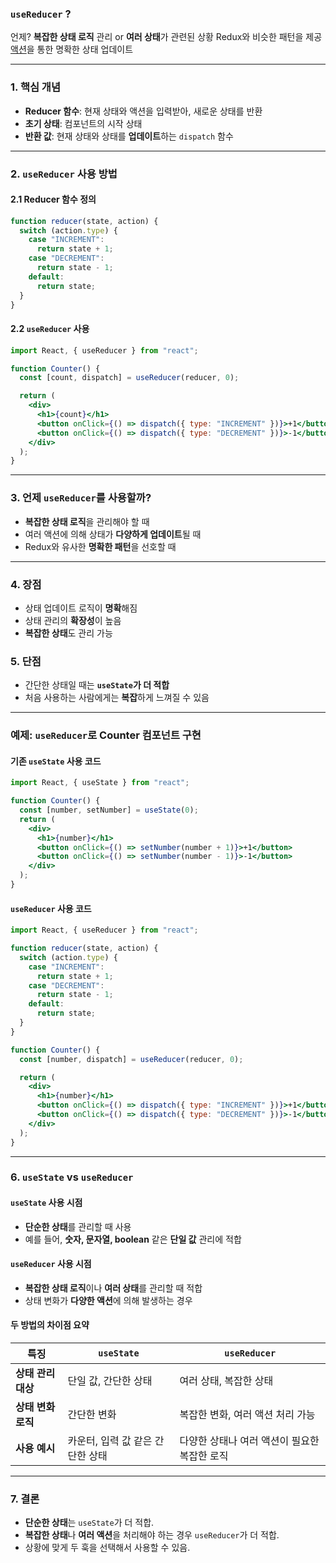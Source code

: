 ### `useReducer` ?

언제? **복잡한 상태 로직** 관리 or **여러 상태**가 관련된 상황
Redux와 비슷한 패턴을 제공
<u>액션</u>을 통한 명확한 상태 업데이트

---

### 1. **핵심 개념**

- **Reducer 함수**: 현재 상태와 액션을 입력받아, 새로운 상태를 반환
- **초기 상태**: 컴포넌트의 시작 상태
- **반환 값**: 현재 상태와 상태를 **업데이트**하는 `dispatch` 함수

---

### 2. **`useReducer` 사용 방법**

#### 2.1 **Reducer 함수 정의**

```jsx
function reducer(state, action) {
  switch (action.type) {
    case "INCREMENT":
      return state + 1;
    case "DECREMENT":
      return state - 1;
    default:
      return state;
  }
}
```

#### 2.2 **`useReducer` 사용**

```jsx
import React, { useReducer } from "react";

function Counter() {
  const [count, dispatch] = useReducer(reducer, 0);

  return (
    <div>
      <h1>{count}</h1>
      <button onClick={() => dispatch({ type: "INCREMENT" })}>+1</button>
      <button onClick={() => dispatch({ type: "DECREMENT" })}>-1</button>
    </div>
  );
}
```

---

### 3. **언제 `useReducer`를 사용할까?**

- **복잡한 상태 로직**을 관리해야 할 때
- 여러 액션에 의해 상태가 **다양하게 업데이트**될 때
- Redux와 유사한 **명확한 패턴**을 선호할 때

---

### 4. **장점**

- 상태 업데이트 로직이 **명확**해짐
- 상태 관리의 **확장성**이 높음
- **복잡한 상태**도 관리 가능

### 5. **단점**

- 간단한 상태일 때는 **`useState`가 더 적합**
- 처음 사용하는 사람에게는 **복잡**하게 느껴질 수 있음

---

### 예제: `useReducer`로 Counter 컴포넌트 구현

#### 기존 `useState` 사용 코드

```jsx
import React, { useState } from "react";

function Counter() {
  const [number, setNumber] = useState(0);
  return (
    <div>
      <h1>{number}</h1>
      <button onClick={() => setNumber(number + 1)}>+1</button>
      <button onClick={() => setNumber(number - 1)}>-1</button>
    </div>
  );
}
```

#### `useReducer` 사용 코드

```jsx
import React, { useReducer } from "react";

function reducer(state, action) {
  switch (action.type) {
    case "INCREMENT":
      return state + 1;
    case "DECREMENT":
      return state - 1;
    default:
      return state;
  }
}

function Counter() {
  const [number, dispatch] = useReducer(reducer, 0);

  return (
    <div>
      <h1>{number}</h1>
      <button onClick={() => dispatch({ type: "INCREMENT" })}>+1</button>
      <button onClick={() => dispatch({ type: "DECREMENT" })}>-1</button>
    </div>
  );
}
```

---

### 6. **`useState` vs `useReducer`**

#### **`useState` 사용 시점**

- **단순한 상태**를 관리할 때 사용
- 예를 들어, **숫자, 문자열, boolean** 같은 **단일 값** 관리에 적합

#### **`useReducer` 사용 시점**

- **복잡한 상태 로직**이나 **여러 상태**를 관리할 때 적합
- 상태 변화가 **다양한 액션**에 의해 발생하는 경우

#### **두 방법의 차이점 요약**

| **특징**           | **`useState`**                   | **`useReducer`**                             |
| ------------------ | -------------------------------- | -------------------------------------------- |
| **상태 관리 대상** | 단일 값, 간단한 상태             | 여러 상태, 복잡한 상태                       |
| **상태 변화 로직** | 간단한 변화                      | 복잡한 변화, 여러 액션 처리 가능             |
| **사용 예시**      | 카운터, 입력 값 같은 간단한 상태 | 다양한 상태나 여러 액션이 필요한 복잡한 로직 |

---

### 7. **결론**

- **단순한 상태**는 `useState`가 더 적합.
- **복잡한 상태**나 **여러 액션**을 처리해야 하는 경우 `useReducer`가 더 적합.
- 상황에 맞게 두 훅을 선택해서 사용할 수 있음.
